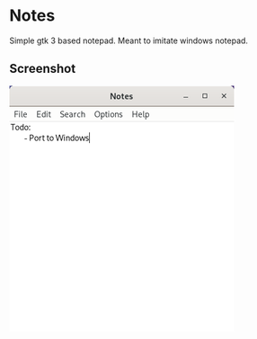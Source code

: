 # Notes
Simple gtk 3 based notepad. Meant to imitate windows notepad.

## Screenshot
![Picture of app](assets/screenshot.png)